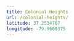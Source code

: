 ```yaml
---
title: Colonial Heights
url: /colonial-heights/
latitude: 37.2534707
longitude: -79.9600375
---
```

